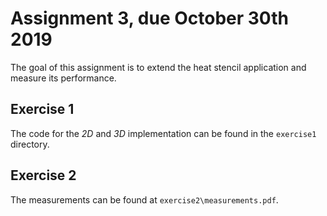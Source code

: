 # Assignment 3, due October 30th 2019

The goal of this assignment is to extend the heat stencil application and measure its performance.

## Exercise 1

The code for the *2D* and *3D* implementation can be found in the `exercise1` directory.


## Exercise 2

The measurements can be found at `exercise2\measurements.pdf`.
